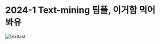 # 2024-1 Text-mining 팀플, 이거함 먹어봐유
![textlast](https://github.com/user-attachments/assets/6d80cc24-d9b5-4dea-9688-fba361764388)




